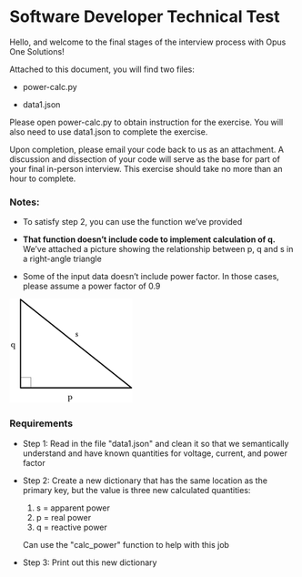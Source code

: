 # Software Developer Technical Test

Hello, and welcome to the final stages of the interview process with Opus One Solutions! 

Attached to this document, you will find two files:  
 
-   power-calc.py  

-   data1.json  

Please open power-calc.py to obtain instruction for the exercise. You will also need to use data1.json to complete the exercise. 

Upon completion, please email your code back to us as an attachment. A discussion and dissection of your code will serve as the base for part of your final in-person interview. This exercise should take no more than an hour to complete. 

### Notes: 

-   To satisfy step 2, you can use the function we’ve provided  

-   **That function doesn’t include code to implement calculation of q.** We’ve attached a picture showing the relationship between p, q and s in a right-angle triangle  

-   Some of the input data doesn’t include power factor. In those cases, please assume a power factor of 0.9  

![triangle](https://github.com/diek/opus_one_tech_assignment/blob/main/assets/triangle.png)

### Requirements
- Step 1: Read in the file "data1.json" and clean it so that we semantically understand and have known quantities for voltage, current, and power factor  

- Step 2: Create a new dictionary that has the same location as the primary key, but the value is three new calculated quantities:  
	1. 	s = apparent power  
	1. 	p = real power  
	1. 	q = reactive power  
    
    Can use the "calc_power" function to help with this job

- Step 3: Print out this new dictionary

